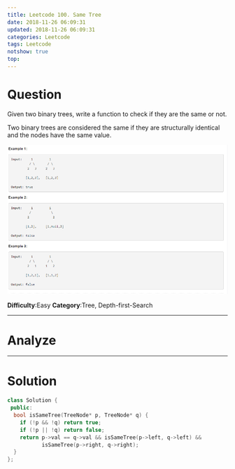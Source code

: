 ```yaml
---
title: Leetcode 100. Same Tree
date: 2018-11-26 06:09:31
updated: 2018-11-26 06:09:31
categories: Leetcode
tags: Leetcode
notshow: true
top:
---
```


# Question

Given two binary trees, write a function to check if they are the same or not.

Two binary trees are considered the same if they are structurally identical and the nodes have the same value.

![](/images/in-post/2018-11-26-Leetcode-100-Same-Tree/2018-11-26-00-40-18.png)

**Difficulty**:Easy
**Category**:Tree, Depth-first-Search

<!-- more -->

------------

# Analyze

------------

# Solution

```cpp
class Solution {
 public:
  bool isSameTree(TreeNode* p, TreeNode* q) {
    if (!p && !q) return true;
    if (!p || !q) return false;
    return p->val == q->val && isSameTree(p->left, q->left) &&
           isSameTree(p->right, q->right);
  }
};
```